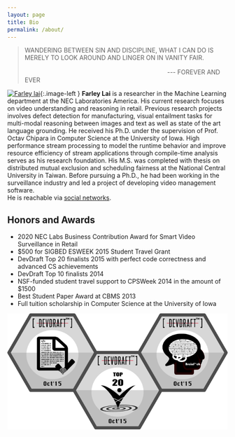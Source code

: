 ```yaml
---
layout: page
title: Bio
permalink: /about/
---
```


<style type="text/css">
.image-left {
  display: block;
  margin-top: 5px;  
  margin-right: 15px;
  margin-bottom: 0px;
  float: left;
}
</style>

> WANDERING BETWEEN SIN AND DISCIPLINE,
> WHAT I CAN DO IS MERELY TO LOOK AROUND AND LINGER ON IN VANITY FAIR.
>
>　　　　　　　　　　　　　　　　　　　　　　　 --- FOREVER AND EVER

[![Farley lai](https://en.gravatar.com/userimage/13813144/d2988c97a0932bb18b79f953393e12e8.png?size=125)](){:.image-left }
**Farley Lai** is a researcher in the Machine Learning department at the NEC Laboratories America.
His current research focuses on video understanding and reasoning in retail.
Previous research projects involves defect detection for manufacturing, visual entailment tasks for multi-modal reasoning between images and text 
as well as state of the art language grounding.
He received his Ph.D. under the supervision of Prof. Octav Chipara in Computer Science at the University of Iowa.
High performance stream processing to model the runtime behavior and improve resource efficiency of stream applications through compile-time analysis serves as his research foundation.
His M.S. was completed with thesis on distributed mutual exclusion and scheduling fairness at the National Central University in Taiwan.
Before pursuing a Ph.D., he had been working in the surveillance industry and led a project of developing video management software.  
He is reachable via [social networks](http://www.linkedin.com/in/farleylai).

[//]: # (An up-to-date link:/files/resume-farleylai.pdf[resume] is available for reference.)

## Honors and Awards

- 2020 NEC Labs Business Contribution Award for Smart Video Surveillance in Retail
- $500 for SIGBED ESWEEK 2015 Student Travel Grant
- DevDraft Top 20 finalists 2015 with perfect code correctness and advanced CS achievements
- DevDraft Top 10 finalists 2014
- NSF-funded student travel support to CPSWeek 2014 in the amount of $1500
- Best Student Paper Award at CBMS 2013
- Full tuition scholarship in Computer Science at the University of Iowa

[//]: # (<img align="left" src="http://2.bp.blogspot.com/-DFWgEdTYxd4/VIjfmXrq92I/AAAAAAAAZ5E/EXtdm2Od0S4/s1600/dd_badge_top10_2014.png"/>)
![](../images/Achievements-Oct15.png)
